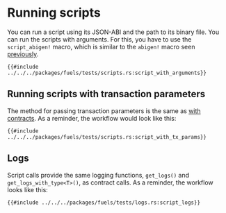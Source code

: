 # Running scripts

You can run a script using its JSON-ABI and the path to its binary file. You can run the scripts with arguments. For this, you have to use the `script_abigen!` macro, which is similar to the `abigen!` macro seen [previously](../contracts/the-abigen-macro.md).

````rust,ignore
{{#include ../../../packages/fuels/tests/scripts.rs:script_with_arguments}}
````

## Running scripts with transaction parameters

The method for passing transaction parameters is the same as [with contracts](../calling-contracts/tx-params.md). As a reminder, the workflow would look like this:

```rust,ignore
{{#include ../../../packages/fuels/tests/scripts.rs:script_with_tx_params}}
```

## Logs

Script calls provide the same logging functions, `get_logs()` and `get_logs_with_type<T>()`, as contract calls. As a reminder, the workflow looks like this:

```rust,ignore
{{#include ../../../packages/fuels/tests/logs.rs:script_logs}}
```

